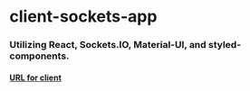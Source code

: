 # client-sockets-app

### Utilizing React, Sockets.IO, Material-UI, and styled-components.

#### [URL for client](http://sockets-client-app.s3-website-us-east-1.amazonaws.com/)
